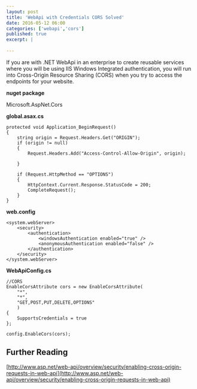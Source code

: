 ```yaml
---
layout: post
title: 'WebApi with Credentials CORS Solved'
date: 2016-05-12 06:00
categories: ['webapi','cors']
published: true
excerpt: |
    
---
```



If you are with .NET WebApi in an enterprise to create reusable services where you will be using IIS Windows Integrated authentication, you will run into Cross-Origin Resource Sharing (CORS) when you try to access the endpoints for your website.


**nuget package**

Microsoft.AspNet.Cors


**global.asax.cs**

	protected void Application_BeginRequest()
    {
        string origin = Request.Headers.Get("ORIGIN");
        if (origin != null)
        {
            Request.Headers.Add("Access-Control-Allow-Origin", origin);

        }

        if (Request.HttpMethod == "OPTIONS")
        {
            HttpContext.Current.Response.StatusCode = 200;
            CompleteRequest();
        }
    }


**web.config**

	<system.webServer>
		<security>
			<authentication>
				<windowsAuthentication enabled="true" />
				<anonymousAuthentication enabled="false" />
			</authentication>
		</security>
	</system.webServer>



**WebApiConfig.cs**

    //CORS
    EnableCorsAttribute cors = new EnableCorsAttribute(
        "*",
        "*",
        "GET,POST,PUT,DELETE,OPTIONS"
        )
    {
        SupportsCredentials = true
    };

    config.EnableCors(cors);

## Further Reading


[http://www.asp.net/web-api/overview/security/enabling-cross-origin-requests-in-web-api](http://www.asp.net/web-api/overview/security/enabling-cross-origin-requests-in-web-api)